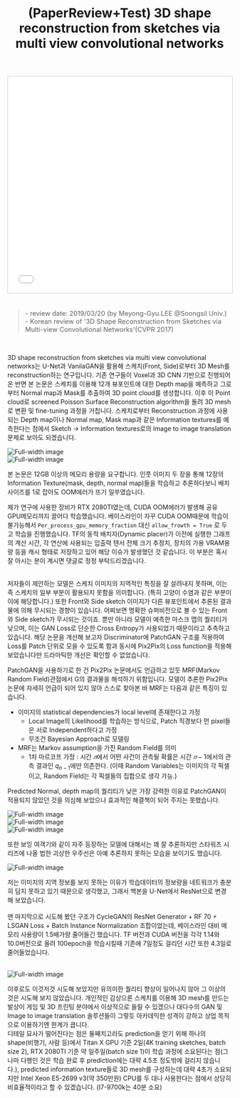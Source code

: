 ﻿---
layout: post
title: "(PaperReview+Test) 3D shape reconstruction from sketches via multi view convolutional networks"
tags: [ML, DL, CG, CV, img2img translationm Sketch to 3D, 3D Reconstruction]
categories: [PaperReview, Shoveling]
comments: true
sitemap: true
image: /assets/img/devlog/MLDLStudy/PaperReview/shape-reconstruction-from-sketches/paper-review3d-shape-reconstruction-from-sketches-via-multi-view-convolutional-networks-1-638.jpg
accent_image: 
  background: url('/assets/img/sidebar-bg.gif') center/cover
  overlay: false
accent_color: '#ccc'
theme_color: '#ccc'
description: >
  "3D shape reconstruction from sketches via multi view convolutional networks"는 U-Net과 VanilaGAN을 활용해 스케치(Front, Side)로부터 3D Mesh를 복원해 내는 연구입니다. 페이퍼 리뷰 자료와 함께 해당 연구를 재현한 경험을 공유합니다. 
related_posts:
    - /devlog/_posts/Event&Seminar/2019-02-23-NAVERVisionAIHack.md
---

<center>
<iframe src="//www.slideshare.net/slideshow/embed_code/key/HRfU2axTgzNfhe" width="595" height="485" frameborder="0" marginwidth="0" marginheight="0" scrolling="no" style="border:1px solid #CCC; border-width:1px; margin-bottom:5px; max-width: 100%;" allowfullscreen> </iframe>
</center><br>

<Blockquote><span style="font-size:11pt">- review date: 2019/03/20 (by Meyong-Gyu.LEE @Soongsil Univ.)<br>- Korean review of '3D Shape Reconstruction from Sketches via Multi-view Convolutional Networks'(CVPR 2017)</span></Blockquote><br>


3D shape reconstruction from sketches via multi view convolutional networks는 U-Net과 VanilaGAN을 활용해 스케치(Front, Side)로부터 3D Mesh를 reconstruction하는 연구입니다. 기존 연구들이 Voxel과 3D CNN 기반으로 진행되어 온 반면 본 논문은 스케치를 이용해 12개 뷰포인트에 대한 Depth map을 예측하고 그로부터 Normal map과 Mask를 추출하여 3D point cloud를 생성합니다. 이후 이 Point cloud로 screened Poisson Surface Reconstruction algorithm을 돌려 3D mesh로 변환 및 fine-tuning 과정을 거칩니다. 스케치로부터 Reconstruction 과정에 사용되는 Depth map이나 Normal map, Mask map과 같은 Information textures를 예측한다는 점에서 Sketch → Information textures로의 Image to image translation 문제로 보아도 되겠습니다. <br>


![Full-width image](/assets/img/devlog/MLDLStudy/PaperReview/shape-reconstruction-from-sketches/3Dshape.png)<br>
![Full-width image](/assets/img/devlog/MLDLStudy/PaperReview/shape-reconstruction-from-sketches/3Dshape2.png)<br>

본 논문은 12GB 이상의 메모리 용량을 요구합니다. 인풋 이미지 두 장을 통해 12장의 Information Texture(mask, depth, normal map)들을 학습하고 추론하다보니 배치 사이즈를 1로 잡아도 OOM에러가 뜨기 일쑤였습니다. <br> 

제가 연구에 사용한 장비가 RTX 2080TI였는데, CUDA OOM에러가 발생해 공유 GPU메모리까지 끌어다 학습했습니다. 베이스라인이 자꾸 CUDA OOM때문에 학습이 불가능해서 `Per_process_gpu_memory_fraction` 대신 `allow_frowth = True` 로 두고 학습을 진행했습니다. TF의 동적 배치자(Dynamic placer)가 이전에 실행한 그래프의 계산 시간, 각 연산에 사용되는 입출력 텐서 전체 크기 추정치, 장치의 가용 VRAM용량 등을 캐시 형태로 저장하고 있어 해당 이슈가 발생했던 것 같습니다. 이 부분은 혹시 잘 아시는 분이 계시면 댓글로 정정 부탁드리겠습니다.<br><br>

저자들이 제안하는 모델은 스케치 이미지의 지역적인 특징을 잘 살려내지 못하며, 이는 즉 스케치의 일부 부분이 활용되지 못함을 의미합니다. (특히 고양이 수염과 같은 부분이 이에 해당합니다.) 또한 Front와 Side sketch 이미지가 다른 뷰포인트에서 추론된 결과물에 의해 무시되는 경향이 있습니다. 어찌보면 명확한 슈퍼비전으로 볼 수 있는 Front와 Side sketch가 무시되는 것이죠. 뿐만 아니라 모델이 예측한 마스크 맵의 퀄리티가 낮으며, 이는 GAN Loss로 단순한 Cross Entropy가 사용되었기 때문이라고 추측하고 있습니다. 해당 논문을 개선해 보고자 Discriminator에 PatchGAN 구조를 적용하여 Loss를 Patch 단위로 모을 수 있도록 함과 동시에 Pix2Pix의 Loss function을 적용해 보았습니다만 드라마틱한 개선은 확인할 수 없었습니다. <br>

PatchGAN을 사용하기로 한 건 Pix2Pix 논문에서도 언급하고 있듯 MRF(Markov Random Field)관점에서 G의 결과물을 해석하기 위함입니다. 모델이 추론한 Pix2Pix 논문에 자세히 언급이 되어 있지 않아 스스로 찾아본 바 MRF는 다음과 같은 특징이 있습니다.

- 이미지의 statistical dependencies가 local level에 존재한다고 가정
  - Local Image의 Likelihood를 학습하는 방식으로, Patch 직경보다 먼 pixel들은 서로 Independent하다고 가정
  - 무조건 Bayesian Approach로 모델링
- MRF는 Markov assumption을 가진 Random Field를 의미
    - 1차 마르코프 가정 : 시간 $𝑛$에서 어떤 사건이 관측될 확률은 시간 $𝑛−1$에서의 관측 결과인 $q_{n-1}$에만 의존한다. (이때 Random Variables는 이미지의 각 픽셀이고, Random Field는 각 픽셀들의 집합으로 생각 가능.)


Predicted Normal, depth map의 퀄리티가 낮은 가장 강력한 이유로 PatchGAN이 적용되지 않았던 것을 의심해 보았으나 효과적인 해결책이 되어 주지는 못했습니다.<br>

![Full-width image](/assets/img/devlog/MLDLStudy/PaperReview/shape-reconstruction-from-sketches/patchgan-mask.jpg)<br>
![Full-width image](/assets/img/devlog/MLDLStudy/PaperReview/shape-reconstruction-from-sketches/patchgan-normal.jpg)<br>
![Full-width image](/assets/img/devlog/MLDLStudy/PaperReview/shape-reconstruction-from-sketches/patchgan-output.jpg)<br>


또한 보잉 여객기와 같이 자주 등장하는 모델에 대해서는 꽤 잘 추론하지만 스타워즈 시리즈에 나올 법한 괴상한 우주선은 아예 추론하지 못하는 모습을 보이기도 했습니다.

![Full-width image](/assets/img/devlog/MLDLStudy/PaperReview/shape-reconstruction-from-sketches/wrongcase.jpg)<br>

저는 이미지의 지역 정보를 보지 못하는 이유가 학습데이터의 정보량을 네트워크가 충분히 담지 못하고 있기 때문으로 생각했고, 그래서 백본을 U-Net에서 ResNet으로 변경해 보았습니다.<br><br>
맨 마지막으로 시도해 봤던 구조가 CycleGAN의 ResNet Generator + RF 70 + LSGAN Loss + Batch Instance Normalization 조합이었는데, 베이스라인 대비 메모리 사용량이 1.5배가량 줄어들긴 했습니다. TF 버전과 CUDA 버전을 각각 1.14와 10.0버전으로 올려 100epoch을 학습시킬때 기존에 7일정도 걸리던 시간 또한 4.3일로 줄어들었습니다.<br><br>

![Full-width image](/assets/img/devlog/MLDLStudy/PaperReview/shape-reconstruction-from-sketches/resfinal.png)<br>

이후로도 이것저것 시도해 보았지만 유의미한 퀄리티 향상이 일어나지 않아 그 이상의 것은 시도해 보지 않았습니다. 개인적인 감상으론 스케치를 이용해 3D mesh를 만드는 발상이 게임 및 3D 프린팅 분야에서 이상적으로 들릴 수 있겠으나 대다수의 GAN 및 Image to image translation 솔루션들이 그렇듯 아카데믹한 성격이 강하고 상업 목적으로 이용하기엔 한계가 큽니다. <br> 디테일 묘사가 떨어진다는 점은 둘째치고라도 prediction을 얻기 위해 하나의 shape(비행기, 사람 등)에서 Titan X GPU 기준 2일(4K training sketches, batch size 2), RTX 2080TI 기준 약 일주일(batch size 1)이 학습 과정에 소요된다는 점(그나마 다행인 것은 학습 완료 후 prediction에는 대략 4.5초 정도밖에 걸리지 않습니다.), predicted information texture들로 3D mesh를 구성하는데 대략 4초가 소요되지만 Intel Xeon E5-2699 v3(약 350만원) CPU를 두 대나 사용한다는 점에서 상당히 비효율적이라고 할 수 있겠습니다. (I7-9700k는 40분 소요)<br>